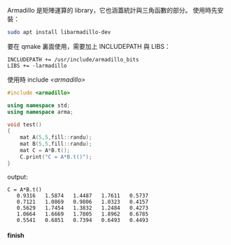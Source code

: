 Armadillo 是矩陣運算的 library，它也涵蓋統計與三角函數的部分。
使用時先安裝：
```bash
sudo apt install libarmadillo-dev
```

要在 qmake 裏面使用，需要加上 INCLUDEPATH 與 LIBS：

```qmake
INCLUDEPATH += /usr/include/armadillo_bits
LIBS += -larmadillo
```

使用時 include  *\<armadillo\>*

```c++
#include <armadillo>

using namespace std;
using namespace arma;

void test()
{
    mat A(5,5,fill::randu);
    mat B(5,5,fill::randu);
    mat C = A*B.t();
    C.print("C = A*B.t()");
}
```

output:
```
C = A*B.t()
   0.9316   1.5874   1.4487   1.7611   0.5737
   0.7121   1.0869   0.9806   1.0323   0.4157
   0.5629   1.7454   1.3832   1.2484   0.4273
   1.0664   1.6669   1.7805   1.8962   0.6785
   0.5541   0.6851   0.7394   0.6493   0.4493
```
#### finish
